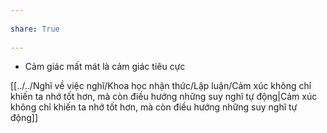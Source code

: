 ---  
share: True  
---  
- Cảm giác mất mát là cảm giác tiêu cực  
  
[[../../Nghĩ về việc nghĩ/Khoa học nhận thức/Lập luận/Cảm xúc không chỉ khiến ta nhớ tốt hơn, mà còn điều hướng những suy nghĩ tự động|Cảm xúc không chỉ khiến ta nhớ tốt hơn, mà còn điều hướng những suy nghĩ tự động]]  
